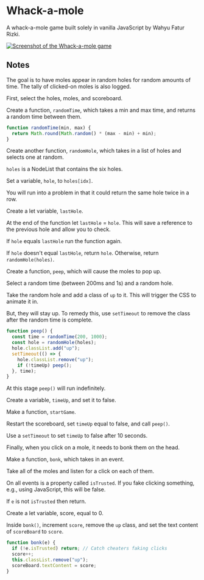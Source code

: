 # Whack-a-mole

A whack-a-mole game built solely in vanilla JavaScript by Wahyu Fatur Rizki.

[![Screenshot of the Whack-a-mole game](http://res.cloudinary.com/gerhynes/image/upload/v1519758114/whack-a-mole_vyyfua.jpg)](https://github.com/wahyufaturrizky/whack-a-mole/)

## Notes

The goal is to have moles appear in random holes for random amounts of time. The tally of clicked-on moles is also logged.

First, select the holes, moles, and scoreboard.

Create a function, `randomTime`, which takes a min and max time, and returns a random time between them.

```js
function randomTime(min, max) {
  return Math.round(Math.random() * (max - min) + min);
}
```

Create another function, `randomHole`, which takes in a list of holes and selects one at random.

`holes` is a NodeList that contains the six holes.

Set a variable, `hole`, to `holes[idx]`.

You will run into a problem in that it could return the same hole twice in a row.

Create a let variable, `lastHole`.

At the end of the function let `lastHole` = `hole`. This will save a reference to the previous hole and allow you to check.

If `hole` equals `lastHole` run the function again.

If `hole` doesn't equal `lastHole`, return `hole`. Otherwise, return `randomHole(holes)`.

Create a function, `peep`, which will cause the moles to pop up.

Select a random time (between 200ms and 1s) and a random hole.

Take the random hole and add a class of `up` to it. This will trigger the CSS to animate it in.

But, they will stay up. To remedy this, use `setTimeout` to remove the class after the random time is complete.

```js
function peep() {
  const time = randomTime(200, 1000);
  const hole = randomHole(holes);
  hole.classList.add("up");
  setTimeout(() => {
    hole.classList.remove("up");
    if (!timeUp) peep();
  }, time);
}
```

At this stage `peep()` will run indefinitely.

Create a variable, `timeUp`, and set it to false.

Make a function, `startGame`.

Restart the scoreboard, set `timeUp` equal to false, and call `peep()`.

Use a `setTimeout` to set `timeUp` to false after 10 seconds.

Finally, when you click on a mole, it needs to bonk them on the head.

Make a function, `bonk`, which takes in an event.

Take all of the moles and listen for a click on each of them.

On all events is a property called `isTrusted`. If you fake clicking something, e.g., using JavaScript, this will be false.

If `e` is not `isTrusted` then return.

Create a let variable, score, equal to 0.

Inside `bonk()`, increment `score`, remove the `up` class, and set the text content of `scoreBoard` to `score`.

```js
function bonk(e) {
  if (!e.isTrusted) return; // Catch cheaters faking clicks
  score++;
  this.classList.remove("up");
  scoreBoard.textContent = score;
}
```
